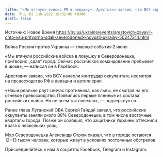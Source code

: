 ```yaml
---
title: "«Мы втянули войска РФ в ловушку». Арестович заявил, что ВСУ «притворно сдали» Северодонецк"
date: Thu, 02 Jun 2022 19:32:00 +0300
draft: false
---
```

Источник: Новое Время https://nv.ua/ukraine/events/arestovich-zayavil-chto-vsu-pritvorno-sdali-severodoneck-novosti-ukrainy-50247214.html


Война России против Украины — главные события 2 июня

«Мы втянули российские войска в ловушку в Северодонецке, притворно „сдав“ город. Сейчас российское командование пребывает в шоке», — написал он в Facebook.

Арестович заявив, что ВСУ нанесли контрудар оккупантам, несмотря на превосходство РФ в авиации и артиллерии. 

«Наши реально рвут сейчас противника, как львы, не смотря на его огневое превосходство. Появились первые пленные из состава российских войск. Но не всем так повезло», — подчеркнул он.

Ранее глава Луганской ОВА Сергей Гайдай заявил, что российские оккупанты заняли около 80% Северодонецка, в том числе восточные кварталы города. Позже он сообщил, что защитники Украины оттеснили врага с нескольких улиц.

Мэр Северодонецка Александр Стрюк сказал, что в городе остаются 12−13 тысяч человек, которые живут в условиях постоянных обстрелов.

Присоединяйтесь к нам в соцсетях Facebook, Telegram и Instagram.
